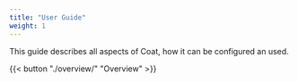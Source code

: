 ```yaml
---
title: "User Guide"
weight: 1
---
```


This guide describes all aspects of Coat, how it can be configured an used.

{{< button "./overview/" "Overview" >}}
